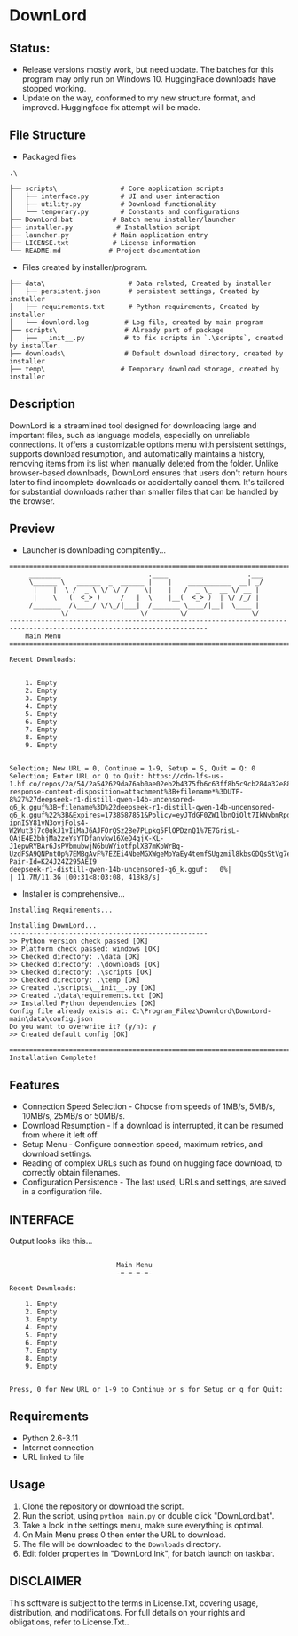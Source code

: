 # DownLord
## Status:
- Release versions mostly work, but need update. The batches for this program may only run on Windows 10. HuggingFace downloads have stopped working.
- Update on the way, conformed to my new structure format, and improved. Huggingface fix attempt will be made.

## File Structure
- Packaged files
```
.\

├── scripts\                # Core application scripts
│   ├── interface.py        # UI and user interaction
│   ├── utility.py          # Download functionality
│   └── temporary.py        # Constants and configurations
├── DownLord.bat          # Batch menu installer/launcher
├── installer.py           # Installation script
├── launcher.py           # Main application entry
├── LICENSE.txt           # License information
└── README.md            # Project documentation
```
- Files created by installer/program.
```
├── data\                     # Data related, Created by installer
│   ├── persistent.json       # persistent settings, Created by installer
│   ├── requirements.txt      # Python requirements, Created by installer
│   └── downlord.log         # Log file, created by main program
├── scripts\                 # Already part of package
│   ├── __init__.py          # to fix scripts in `.\scripts`, created by installer.
├── downloads\               # Default download directory, created by installer
├── temp\                   # Temporary download storage, created by installer
```

## Description
DownLord is a streamlined tool designed for downloading large and important files, such as language models, especially on unreliable connections. It offers a customizable options menu with persistent settings, supports download resumption, and automatically maintains a history, removing items from its list when manually deleted from the folder. Unlike browser-based downloads, DownLord ensures that users don't return hours later to find incomplete downloads or accidentally cancel them. It's tailored for substantial downloads rather than smaller files that can be handled by the browser.

## Preview
- Launcher is downloading compitently...
```
========================================================================================================================
     ________                      .____                    .___
     \______ \   ______  _  ______ |    |    ___________  __| _/
      |    |  \ /  _ \ \/ \/ /    \|    |   /  _ \_  __ \/ __ |
      |    \   (  <_> )     /   |  \    |__(  <_> )  | \/ /_/ |
     /_______  /\____/ \/\_/|___|  /_______ \____/|__|  \____ |
             \/                  \/        \/                \/
------------------------------------------------------------------------------------------------------------------------
    Main Menu
========================================================================================================================

Recent Downloads:


    1. Empty
    2. Empty
    3. Empty
    4. Empty
    5. Empty
    6. Empty
    7. Empty
    8. Empty
    9. Empty


Selection; New URL = 0, Continue = 1-9, Setup = S, Quit = Q: 0
Selection; Enter URL or Q to Quit: https://cdn-lfs-us-1.hf.co/repos/2a/54/2a542629da76ab0ae02eb2b4375fb6c63ff8b5c9cb284a32e885d1f9453eb6ab/18d1d1b9f9a19d128eda5c456331bb136738ee06d53f4f5a2c5701f9b4065e2e?response-content-disposition=attachment%3B+filename*%3DUTF-8%27%27deepseek-r1-distill-qwen-14b-uncensored-q6_k.gguf%3B+filename%3D%22deepseek-r1-distill-qwen-14b-uncensored-q6_k.gguf%22%3B&Expires=1738587851&Policy=eyJTdGF0ZW1lbnQiOlt7IkNvbmRpdGlvbiI6eyJEYXRlTGVzc1RoYW4iOnsiQVdTOkVwb2NoVGltZSI6MTczODU4Nzg1MX19LCJSZXNvdXJjZSI6Imh0dHBzOi8vY2RuLWxmcy11cy0xLmhmLmNvL3JlcG9zLzJhLzU0LzJhNTQyNjI5ZGE3NmFiMGFlMDJlYjJiNDM3NWZiNmM2M2ZmOGI1YzljYjI4NGEzMmU4ODVkMWY5NDUzZWI2YWIvMThkMWQxYjlmOWExOWQxMjhlZGE1YzQ1NjMzMWJiMTM2NzM4ZWUwNmQ1M2Y0ZjVhMmM1NzAxZjliNDA2NWUyZT9yZXNwb25zZS1jb250ZW50LWRpc3Bvc2l0aW9uPSoifV19&Signature=Z1IYKrTEOlhviVdhGyFlTout4o3opRB9Rmyx7dYscUpJ9TNYFwKPwNW18parPfC2gxj7rpI6L2gFwYQt2FFV9llM-ipnISY81vN3ovjFols4-W2Wut3j7c0gkJ1vIiMaJ6AJFOrQSz2Be7PLpkg5FlOPDznQ1%7E7GrisL-QAjE4E2bhjMa2zeYsYTDfanvkw16XeD4gjX-KL-J1epwRYBAr6JsPVbmubwjN6buWYiotfplXB7mKoWrBq-UzdFSA9QNPnt0p%7EMBgAvF%7EZEi4NbeMGXWgeMpYaEy4temfSUgzmil8kbsGDQsStVg7e4%7EyG9Wn%7EkwFXpL6qKdPtGvwyQJA__&Key-Pair-Id=K24J24Z295AEI9
deepseek-r1-distill-qwen-14b-uncensored-q6_k.gguf:   0%|                         | 11.7M/11.3G [00:31<8:03:08, 418kB/s]
```
- Installer is comprehensive...
```
Installing Requirements...

Installing DownLord...
--------------------------------------------------
>> Python version check passed [OK]
>> Platform check passed: windows [OK]
>> Checked directory: .\data [OK]
>> Checked directory: .\downloads [OK]
>> Checked directory: .\scripts [OK]
>> Checked directory: .\temp [OK]
>> Created .\scripts\__init__.py [OK]
>> Created .\data\requirements.txt [OK]
>> Installed Python dependencies [OK]
Config file already exists at: C:\Program_Filez\Downlord\DownLord-main\data\config.json
Do you want to overwrite it? (y/n): y
>> Created default config [OK]

========================================================================================================================
Installation Complete!
```


## Features
- Connection Speed Selection - Choose from speeds of 1MB/s, 5MB/s, 10MB/s, 25MB/s or 50MB/s.
- Download Resumption - If a download is interrupted, it can be resumed from where it left off.
- Setup Menu - Configure connection speed, maximum retries, and download settings.
- Reading of complex URLs such as found on hugging face download, to correctly obtain filenames.
- Configuration Persistence - The last used, URLs and settings, are saved in a configuration file.

## INTERFACE
Output looks like this...

```

                           Main Menu
                           -=-=-=-=-

Recent Downloads:

    1. Empty
    2. Empty
    3. Empty
    4. Empty
    5. Empty
    6. Empty
    7. Empty
    8. Empty
    9. Empty


Press, 0 for New URL or 1-9 to Continue or s for Setup or q for Quit:

```

## Requirements
- Python 2.6-3.11
- Internet connection
- URL linked to file

## Usage
1. Clone the repository or download the script.
2. Run the script, using `python main.py` or double click "DownLord.bat".
3. Take a look in the settings menu, make sure everything is optimal.
4. On Main Menu press 0 then enter the URL to download.
5. The file will be downloaded to the `Downloads` directory.
6. Edit folder properties in "DownLord.lnk", for batch launch on taskbar.

## DISCLAIMER
This software is subject to the terms in License.Txt, covering usage, distribution, and modifications. For full details on your rights and obligations, refer to License.Txt..
